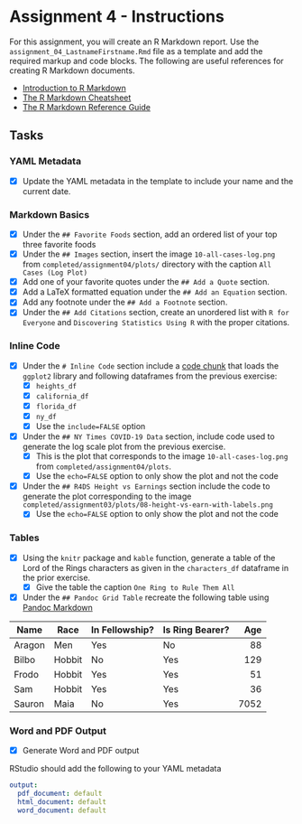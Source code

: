# Assignment 4 - Instructions

For this assignment, you will create an R Markdown report. Use the `assignment_04_LastnameFirstname.Rmd` file as a template and add the required markup and code blocks. The following are useful references for creating R Markdown documents. 

* [Introduction to R Markdown](https://rmarkdown.rstudio.com/lesson-1.html)
* [The R Markdown Cheatsheet](https://www.rstudio.com/wp-content/uploads/2016/03/rmarkdown-cheatsheet-2.0.pdf)
* [The R Markdown Reference Guide](https://www.rstudio.com/wp-content/uploads/2015/03/rmarkdown-reference.pdf)

## Tasks

### YAML Metadata

- [x] Update the YAML metadata in the template to include your name and the current date. 

### Markdown Basics

- [x] Under the `## Favorite Foods` section, add an ordered list of your top three favorite foods
- [x] Under the `## Images` section, insert the image `10-all-cases-log.png` from `completed/assignment04/plots/` directory with the caption `All Cases (Log Plot)`
- [x] Add one of your favorite quotes under the `## Add a Quote` section.
- [x] Add a LaTeX formatted equation under the `## Add an Equation` section.
- [x] Add any footnote under the `## Add a Footnote` section.
- [x] Under the `## Add Citations` section, create an unordered list with `R for Everyone` and `Discovering Statistics Using R` with the proper citations.  

### Inline Code

- [x] Under the `# Inline Code` section include a [code chunk](https://rmarkdown.rstudio.com/lesson-3.html) that loads the `ggplot2` library and following dataframes from the previous exercise: 
   - [x] `heights_df`
   - [x] `california_df`
   - [x] `florida_df`
   - [x] `ny_df` 
   - [x] Use the `include=FALSE` option
- [x] Under the `## NY Times COVID-19 Data` section, include code used to generate the log scale plot from the previous exercise.  
   - [x] This is the plot that corresponds to the image `10-all-cases-log.png` from `completed/assignment04/plots`.  
   - [x] Use the `echo=FALSE` option to only show the plot and not the code
- [x] Under the `## R4DS Height vs Earnings` section include the code to generate the plot corresponding to the image `completed/assignment03/plots/08-height-vs-earn-with-labels.png`
   - [x] Use the `echo=FALSE` option to only show the plot and not the code

### Tables

- [x] Using the `knitr` package and `kable` function, generate a table of the Lord of the Rings characters as given in the `characters_df` dataframe in the prior exercise.  
   - [x] Give the table the caption `One Ring to Rule Them All`
- [x] Under the `## Pandoc Grid Table` recreate the following table using [Pandoc Markdown](https://pandoc.org/MANUAL.html#tables)

| Name      | Race      | In Fellowship? | Is Ring Bearer? | Age    |
|-----------|-----------|----------------|-----------------|-------:|
| Aragon    | Men       | Yes            | No             | 88     |
| Bilbo        | Hobbit    | No            | Yes            | 129    |
| Frodo        | Hobbit   | Yes           | Yes            | 51     |
| Sam      | Hobbit   | Yes           | Yes            | 36     |
| Sauron    | Maia     | No            | Yes            | 7052   |

### Word and PDF Output

- [x] Generate Word and PDF output

RStudio should add the following to your YAML metadata

```yaml
output:
  pdf_document: default
  html_document: default
  word_document: default
```

